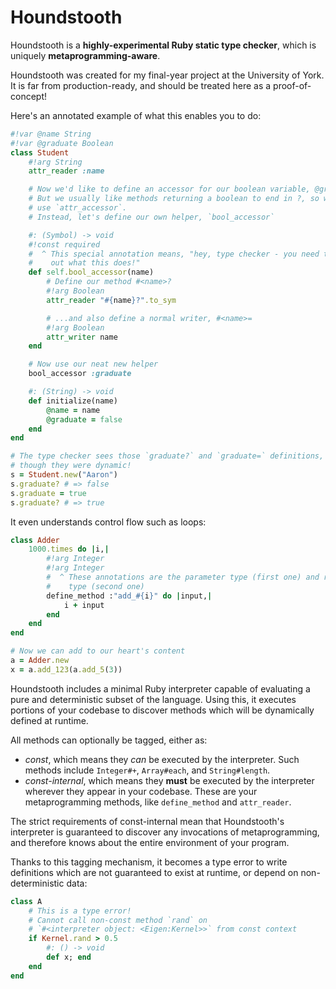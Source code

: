 # Houndstooth

Houndstooth is a **highly-experimental Ruby static type checker**, which is uniquely
**metaprogramming-aware**.

Houndstooth was created for my final-year project at the University of York. It is far from
production-ready, and should be treated here as a proof-of-concept!

Here's an annotated example of what this enables you to do:

```ruby
#!var @name String
#!var @graduate Boolean
class Student
    #!arg String
    attr_reader :name

    # Now we'd like to define an accessor for our boolean variable, @graduate.
    # But we usually like methods returning a boolean to end in ?, so we can't
    # use `attr_accessor`.
    # Instead, let's define our own helper, `bool_accessor`

    #: (Symbol) -> void
    #!const required
    #  ^ This special annotation means, "hey, type checker - you need to check
    #    out what this does!"
    def self.bool_accessor(name)
        # Define our method #<name>?
        #!arg Boolean
        attr_reader "#{name}?".to_sym

        # ...and also define a normal writer, #<name>=
        #!arg Boolean
        attr_writer name
    end

    # Now use our neat new helper
    bool_accessor :graduate

    #: (String) -> void
    def initialize(name)
        @name = name
        @graduate = false
    end
end

# The type checker sees those `graduate?` and `graduate=` definitions, even
# though they were dynamic!
s = Student.new("Aaron")
s.graduate? # => false
s.graduate = true
s.graduate? # => true
```

It even understands control flow such as loops:

```ruby
class Adder
    1000.times do |i,|
        #!arg Integer
        #!arg Integer
        #  ^ These annotations are the parameter type (first one) and return
        #    type (second one)
        define_method :"add_#{i}" do |input,|
            i + input
        end
    end
end

# Now we can add to our heart's content
a = Adder.new
x = a.add_123(a.add_5(3))
```

Houndstooth includes a minimal Ruby interpreter capable of evaluating a pure and deterministic
subset of the language. Using this, it executes portions of your codebase to discover methods which
will be dynamically defined at runtime.

All methods can optionally be tagged, either as:

- _const_, which means they _can_ be executed by the interpreter. Such methods include `Integer#+`,
  `Array#each`, and `String#length`.
- _const-internal_, which means they **must** be executed by the interpreter wherever they appear
  in your codebase. These are your metaprogramming methods, like `define_method` and `attr_reader`.

The strict requirements of const-internal mean that Houndstooth's interpreter is guaranteed to
discover any invocations of metaprogramming, and therefore knows about the entire environment of
your program. 

Thanks to this tagging mechanism, it becomes a type error to write definitions which are not
guaranteed to exist at runtime, or depend on non-deterministic data:

```ruby
class A
    # This is a type error!
    # Cannot call non-const method `rand` on
    # `#<interpreter object: <Eigen:Kernel>>` from const context
    if Kernel.rand > 0.5
        #: () -> void
        def x; end
    end
end
```
